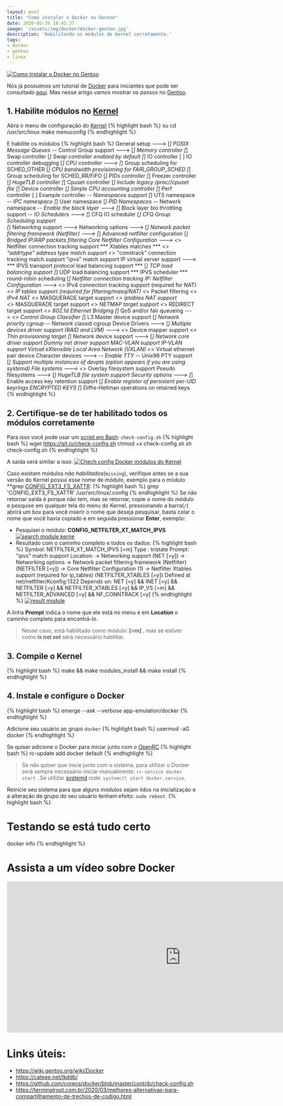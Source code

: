 ```yaml
---
layout: post
title: "Como instalar o Docker no Gentoo"
date: 2020-03-26 18:41:37
image: '/assets/img/docker/docker-gentoo.jpg'
description: 'Habilitando os módulos do kernel corretamente.'
tags:
- docker
- gentoo
- linux
---
```


[![Como instalar o Docker no Gentoo](/assets/img/docker/docker-gentoo.jpg)](/assets/img/docker/docker-gentoo.jpg)

Nós já possuímos um tutorial de [Docker](https://docker.com/) para iniciantes que pode ser consultado [aqui](https://terminalroot.com.br/2019/08/tutorial-definitivo-de-docker-para-iniciantes-ubuntu.html). Mas nesse artigo vamos mostrar os passos no [Gentoo](https://gentoo.org/).

## 1. Habilite módulos no [Kernel](https://www.kernel.org/)
Abra o menu de configuração do [Kernel](https://github.com/torvalds/linux)
{% highlight bash %}
su
cd /usr/src/linux
make menuconfig
{% endhighlight %}

E habilite os módulos
{% highlight bash %}
General setup  --->
    [*] POSIX Message Queues
    -*- Control Group support  --->
        [*]   Memory controller 
        [*]     Swap controller
        [*]       Swap controller enabled by default
        [*]   IO controller
        [ ]     IO controller debugging
        [*]   CPU controller  --->
              [*]   Group scheduling for SCHED_OTHER
              [*]     CPU bandwidth provisioning for FAIR_GROUP_SCHED
              [*]   Group scheduling for SCHED_RR/FIFO
        [*]   PIDs controller
        [*]   Freezer controller
        [*]   HugeTLB controller
        [*]   Cpuset controller
        [*]     Include legacy /proc/<pid>/cpuset file
        [*]   Device controller
        [*]   Simple CPU accounting controller
        [*]   Perf controller
        [ ]   Example controller 
    -*- Namespaces support
        [*]   UTS namespace
        -*-   IPC namespace
        [*]   User namespace
        [*]   PID Namespaces
        -*-   Network namespace
-*- Enable the block layer  --->
    [*]   Block layer bio throttling support
    -*- IO Schedulers  --->
        [*]   CFQ IO scheduler
            [*]   CFQ Group Scheduling support   
[*] Networking support  --->
      Networking options  --->
        [*] Network packet filtering framework (Netfilter)  --->
            [*] Advanced netfilter configuration
            [*]  Bridged IP/ARP packets filtering
                Core Netfilter Configuration  --->
                  <*> Netfilter connection tracking support 
                  *** Xtables matches ***
                  <*>   "addrtype" address type match support
                  <*>   "conntrack" connection tracking match support
                  <M>   "ipvs" match support
            <M> IP virtual server support  --->
                  *** IPVS transport protocol load balancing support ***
                  [*]   TCP load balancing support
                  [*]   UDP load balancing support
                  *** IPVS scheduler ***
                  <M>   round-robin scheduling
                  [*]   Netfilter connection tracking
                IP: Netfilter Configuration  --->
                  <*> IPv4 connection tracking support (required for NAT)
                  <*> IP tables support (required for filtering/masq/NAT)
                  <*>   Packet filtering
                  <*>   IPv4 NAT
                  <*>     MASQUERADE target support
                  <*>   iptables NAT support  
                  <*>     MASQUERADE target support
                  <*>     NETMAP target support
                  <*>     REDIRECT target support
        <*> 802.1d Ethernet Bridging
        [*] QoS and/or fair queueing  ---> 
            <*>   Control Group Classifier
        [*] L3 Master device support
        [*] Network priority cgroup
        -*- Network classid cgroup
Device Drivers  --->
    [*] Multiple devices driver support (RAID and LVM)  --->
        <*>   Device mapper support
        <*>     Thin provisioning target
    [*] Network device support  --->
        [*]   Network core driver support
        <M>     Dummy net driver support
        <M>     MAC-VLAN support
        <M>     IP-VLAN support
        <M>     Virtual eXtensible Local Area Network (VXLAN)
        <*>     Virtual ethernet pair device
    Character devices  --->
        -*- Enable TTY
        -*-   Unix98 PTY support
        [*]     Support multiple instances of devpts (option appears if you are using systemd)
File systems  --->
    <*> Overlay filesystem support 
    Pseudo filesystems  --->
        [*] HugeTLB file system support
Security options  --->
    [*] Enable access key retention support
    [*]   Enable register of persistent per-UID keyrings
    <M>   ENCRYPTED KEYS
    [*]   Diffie-Hellman operations on retained keys
{% endhighlight %}

## 2. Certifique-se de ter habilitado todos os módulos corretamente
Para isso você pode usar um [script em Bash](https://terminalroot.com.br/bash): `check-config.sh`
{% highlight bash %}
wget https://git.io/check-config.sh
chmod +x check-config.sh
sh check-config.sh
{% endhighlight %}

A saída será similar a isso:
[![Chech config Docker módulos do Kernel](/assets/img/docker/check-config-output.jpg)](/assets/img/docker/check-config-output.jpg)

Caso existam módulos *não habilitados*(`missing`), verifique antes se a sua versão do Kernel possui esse nome de módulo, exemplo para o módulo **grep [CONFIG_EXT3_FS_XATTR](https://cateee.net/lkddb/web-lkddb/EXT3_FS_XATTR.html):
{% highlight bash %}
grep 'CONFIG_EXT3_FS_XATTR' /usr/src/linux/.config 
{% endhighlight %}
Se não retornar saída é porque não tem, mas se retornar, copie o nome do módulo e pesquise em qualquer tela do menu do Kernel, pressionando a barra(`/`) abrirá um box para você inserir o nome que deseja pesquisar, basta colar o nome que você havia copiado e em seguida pressionar **Enter**, exemplo:

- Pesquisei o módulo: **CONFIG_NETFILTER_XT_MATCH_IPVS**
[![search module kerne](/assets/img/docker/search-module-kernel.jpg)](/assets/img/docker/search-module-kernel.jpg)
- Resultado com o caminho completo e todos os dados:
{% highlight bash %}
Symbol: NETFILTER_XT_MATCH_IPVS [=m]
Type  : tristate
Prompt: "ipvs" match support
  Location: 
    -> Networking support (NET [=y])
       -> Networking options
        -> Network packet filtering framework (Netfilter) (NETFILTER [=y])
          -> Core Netfilter Configuration
(1)         -> Netfilter Xtables support (required for ip_tables) (NETFILTER_XTABLES [=y])
  Defined at net/netfilter/Kconfig:1322
  Depends on: NET [=y] && INET [=y] && NETFILTER [=y] && NETFILTER_XTABLES [=y] && IP_VS [=m] && NETFILTER_ADVANCED [=y] && NF_CONNTRACK [=y]
{% endhighlight %}
[![result module](/assets/img/docker/result-module.jpg)](/assets/img/docker/result-module.jpg)

A linha **Prompt** indica o nome que ele está no menu e em **Location** o caminho completo para encontrá-lo.
> Nesse caso, está habilitado como módulo: **[=m]** , mas se estiver como **is not set** será necessário habilitar.

## 3. Compile o Kernel
{% highlight bash %}
make && make modules_install && make install
{% endhighlight %}

## 4. Instale e configure o Docker
{% highlight bash %}
emerge --ask --verbose app-emulation/docker
{% endhighlight %}

Adicione seu usuário ao grupo `docker`
{% highlight bash %}
usermod -aG docker <username>
{% endhighlight %}

Se quiser adicione o Docker para iniciar junto com o [OpenRC](https://wiki.gentoo.org/wiki/OpenRC)
{% highlight bash %}
rc-update add docker default
{% endhighlight %}
> Se não quiser que inicie junto com o sistema, para utilizar o Docker será sempre necessário iniciar manualmente: `rc-service docker start` . Se utilizar [systemd](https://freedesktop.org/wiki/Software/systemd/) rode: `systemctl start docker.service`.

Reinicie seu sistema para que alguns módulos sejam lidos na inicialização e a alteração de grupo do seu usuário tenham efeito: `sudo reboot`.
{% highlight bash %}
# Testando se está tudo certo
docker info
{% endhighlight %}

# Assista a um vídeo sobre Docker

<iframe width="920" height="400" src="https://www.youtube.com/embed/bsGkIKP1OZ4" frameborder="0" allow="accelerometer; autoplay; encrypted-media; gyroscope; picture-in-picture" allowfullscreen></iframe>

# Links úteis:
+ <https://wiki.gentoo.org/wiki/Docker>
+ <https://cateee.net/lkddb/>
+ <https://github.com/coreos/docker/blob/master/contrib/check-config.sh>
+ <https://terminalroot.com.br/2020/03/melhores-alternativas-para-compartilhamento-de-trechos-de-codigo.html>
